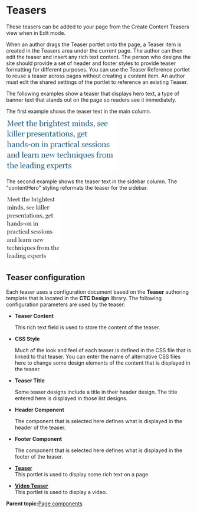 # Teasers 

These teasers can be added to your page from the Create Content Teasers view when in Edit mode.

When an author drags the Teaser portlet onto the page, a Teaser item is created in the Teasers area under the current page. The author can then edit the teaser and insert any rich text content. The person who designs the site should provide a set of header and footer styles to provide teaser formatting for different purposes. You can use the Teaser Reference portlet to reuse a teaser across pages without creating a content item. An author must edit the shared settings of the portlet to reference an existing Teaser.

The following examples show a teaser that displays hero text, a type of banner text that stands out on the page so readers see it immediately.

The first example shows the teaser text in the main column.

![This picture shows the teaser text in the main column.](../images/Teaser1_small.jpg)

The second example shows the teaser text in the sidebar column. The "contentHero" styling reformats the teaser for the sidebar.

![This picture shows the teaser text in the sidebar column where it is not as large.](../images/Teaser2_small.jpg)

## Teaser configuration

Each teaser uses a configuration document based on the **Teaser** authoring template that is located in the **CTC Design** library. The following configuration parameters are used by the teaser:

-   **Teaser Content**

    This rich text field is used to store the content of the teaser.

-   **CSS Style**

    Much of the look and feel of each teaser is defined in the CSS file that is linked to that teaser. You can enter the name of alternative CSS files here to change some design elements of the content that is displayed in the teaser.

-   **Teaser Title**

    Some teaser designs include a title in their header design. The title entered here is displayed in those list designs.

-   **Header Component**

    The component that is selected here defines what is displayed in the header of the teaser.

-   **Footer Component**

    The component that is selected here defines what is displayed in the footer of the teaser.


-   **[Teaser ](../ctc/ctc-portlet-teaser.md)**  
This portlet is used to display some rich text on a page.
-   **[Video Teaser ](../ctc/ctc-portlet-video-teaser.md)**  
This portlet is used to display a video.

**Parent topic:**[Page components ](../ctc/ctc-portlet-types.md)

